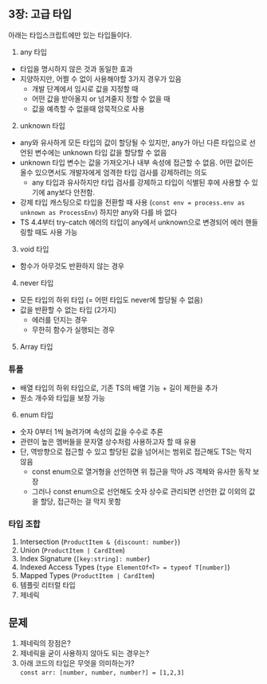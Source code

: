 ## 3장: 고급 타입

아래는 타입스크립트에만 있는 타입들이다.

1. any 타입
- 타입을 명시하지 않은 것과 동일한 효과
- 지양하지만, 어쩔 수 없이 사용해야할 3가지 경우가 있음
  - 개발 단계에서 임시로 값을 지정할 때
  - 어떤 값을 받아올지 or 넘겨줄지 정할 수 없을 때
  - 값을 예측할 수 없을때 암묵적으로 사용

2. unknown 타입
- any와 유사하게 모든 타입의 값이 할당될 수 있지만, any가 아닌 다른 타입으로 선언된 변수에는 unknown 타입 값을 할당할 수 없음
- unknown 타입 변수는 값을 가져오거나 내부 속성에 접근할 수 없음. 어떤 값이든 올수 있으면서도 개발자에게 엄격한 타입 검사를 강제하려는 의도
  - any 타입과 유사하지만 타입 검사를 강제하고 타입이 식별된 후에 사용할 수 있기에 any보다 안전함.
- 강제 타입 캐스팅으로 타입을 전환할 때 사용 (`const env = process.env as unknown as ProcessEnv`) 하지만 any와 다를 바 없다
- TS 4.4부터 try-catch 에러의 타입이 any에서 unknown으로 변경되어 에러 핸들링할 때도 사용 가능

3. void 타입
- 함수가 아무것도 반환하지 않는 경우

4. never 타입
- 모든 타입의 하위 타입 (= 어떤 타입도 never에 할당될 수 없음)
- 값을 반환할 수 없는 타입 (2가지)
  - 에러를 던지는 경우
  - 무한히 함수가 실행되는 경우

5. Array 타입

### 튜플

- 배열 타입의 하위 타입으로, 기존 TS의 배열 기능 + 길이 제한을 추가
- 원소 개수와 타입을 보장 가능

6. enum 타입
- 숫자 0부터 1씩 늘려가며 속성의 값을 수수로 추론 
- 관련이 높은 멤버들을 문자열 상수처럼 사용하고자 할 때 유용
- 단, 역방향으로 접근할 수 있고 할당된 값을 넘어서는 범위로 접근해도 TS는 막지 않음
  - const enum으로 열거형을 선언하면 위 접근을 막아 JS 객체와 유사한 동작 보장
  - 그러나 const enum으로 선언해도 숫자 상수로 관리되면 선언한 값 이외의 값을 할당, 접근하는 걸 막지 못함

### 타입 조합

1. Intersection (`ProductItem & {discount: number}`)
2. Union (`ProductItem | CardItem`)
3. Index Signature (`[key:string]: number`)
4. Indexed Access Types (`type ElementOf<T> = typeof T[number]`)
5. Mapped Types (`ProductItem | CardItem`)
6. 템플릿 리터럴 타입
7. 제네릭

## 문제

1. 제네릭의 장점은?
2. 제네릭을 굳이 사용하지 않아도 되는 경우는? 
3. 아래 코드의 타입은 무엇을 의미하는가?  
`const arr: [number, number, number?] = [1,2,3]`